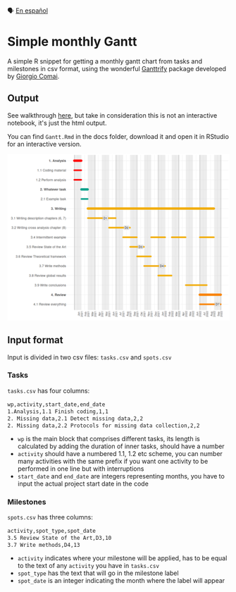:speaking_head: [En español](README_es.md)

# Simple monthly Gantt

A simple R snippet for getting a monthly gantt chart from tasks and milestones in csv format, using the wonderful [Ganttrify](https://github.com/giocomai/ganttrify) package developed by [Giorgio Comai](https://github.com/giocomai).

## Output

See walkthrough [here](https://thessaly.github.io/gantt), but take in consideration this is not an interactive notebook, it's just the html output. 

You can find `Gantt.Rmd` in the docs folder, download it and open it in RStudio for an interactive version.

![](docs/plot.png)

## Input format

Input is divided in two csv files: `tasks.csv` and `spots.csv`

### Tasks
`tasks.csv` has four columns: 

```
wp,activity,start_date,end_date
1.Analysis,1.1 Finish coding,1,1
2. Missing data,2.1 Detect missing data,2,2
2. Missing data,2.2 Protocols for missing data collection,2,2
```

- `wp` is the main block that comprises different tasks, its length is calculated by adding the duration of inner tasks, should have a number
- `activity` should have a numbered 1.1, 1.2 etc scheme, you can number many activities with the same prefix if you want one activity to be performed in one line but with interruptions 
- `start_date` and `end_date` are integers representing months, you have to input the actual project start date in the code

### Milestones

`spots.csv` has three columns: 

```
activity,spot_type,spot_date
3.5 Review State of the Art,D3,10
3.7 Write methods,D4,13
```

- `activity` indicates where your milestone will be applied, has to be equal to the text of any `activity` you have in `tasks.csv`
- `spot_type` has the text that will go in the milestone label
- `spot_date` is an integer indicating the month where the label will appear




